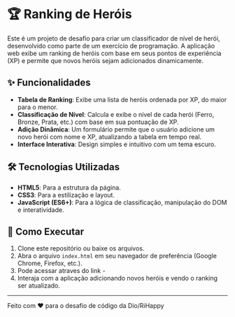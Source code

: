# 🏆 Ranking de Heróis

Este é um projeto de desafio para criar um classificador de nível de herói, desenvolvido como parte de um exercício de programação.
A aplicação web exibe um ranking de heróis com base em seus pontos de experiência (XP) e permite que novos heróis sejam adicionados dinamicamente.

## ✨ Funcionalidades

- **Tabela de Ranking**: Exibe uma lista de heróis ordenada por XP, do maior para o menor.
- **Classificação de Nível**: Calcula e exibe o nível de cada herói (Ferro, Bronze, Prata, etc.) com base em sua pontuação de XP.
- **Adição Dinâmica**: Um formulário permite que o usuário adicione um novo herói com nome e XP, atualizando a tabela em tempo real.
- **Interface Interativa**: Design simples e intuitivo com um tema escuro.

## 🛠️ Tecnologias Utilizadas

- **HTML5**: Para a estrutura da página.
- **CSS3**: Para a estilização e layout.
- **JavaScript (ES6+)**: Para a lógica de classificação, manipulação do DOM e interatividade.

## 🚀 Como Executar

1.  Clone este repositório ou baixe os arquivos.
2.  Abra o arquivo `index.html` em seu navegador de preferência (Google Chrome, Firefox, etc.).
3.  Pode acessar atraves do link - 
4.  Interaja com a aplicação adicionando novos heróis e vendo o ranking ser atualizado.

---
Feito com ❤️ para o desafio de código da Dio/RiHappy

